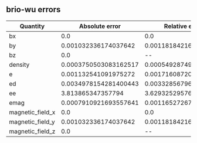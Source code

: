 ## brio-wu errors
| Quantity | Absolute error | Relative error |
| -------- | --------- | --------- |
| bx | 0.0 | 0.0 |
| by | 0.001032336174037642 | 0.0011818421640069877 |
| bz | 0.0 | -- |
| density | 0.0003750503083162517 | 0.0005492874980413392 |
| e | 0.001132541091975272 | 0.0017160872004315531 |
| ed | 0.0034978154281400443 | 0.0033285679637488504 |
| ee | 3.813865347357794 | 3.6293252957653683 |
| emag | 0.0007910921693557641 | 0.0011652726725164852 |
| magnetic_field_x | 0.0 | 0.0 |
| magnetic_field_y | 0.001032336174037642 | 0.0011818421640069877 |
| magnetic_field_z | 0.0 | -- |
